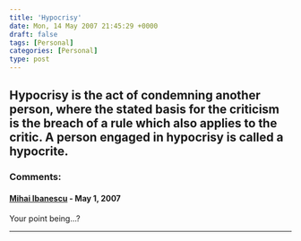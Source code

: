 ```yaml
---
title: 'Hypocrisy'
date: Mon, 14 May 2007 21:45:29 +0000
draft: false
tags: [Personal]
categories: [Personal]
type: post
---
```


**Hypocrisy** is the act of condemning another person, where the stated basis for the criticism is the breach of a rule which also applies to the critic. A person engaged in hypocrisy is called a **hypocrite**.
---
### Comments:
#### [Mihai Ibanescu]( "mihai@ibanescu.net") - <time datetime="2007-05-14 17:48:20">May 1, 2007</time>

Your point being...?
<hr />
